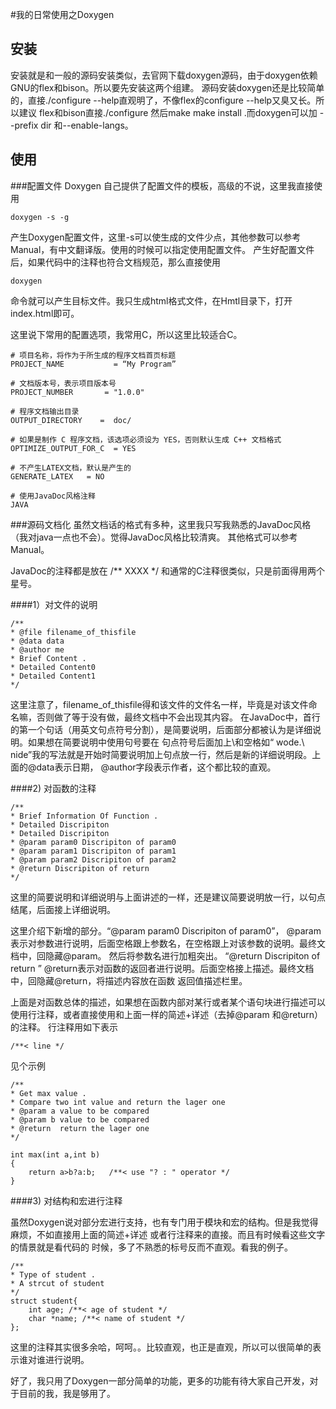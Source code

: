 #我的日常使用之Doxygen
## 安装
安装就是和一般的源码安装类似，去官网下载doxygen源码，由于doxygen依赖GNU的flex和bison。所以要先安装这两个组建。
源码安装doxygen还是比较简单的，直接./configure --help直观明了，不像flex的configure --help又臭又长。所以建议
flex和bison直接./configure 然后make make install .而doxygen可以加
--prefix dir 和--enable-langs。
## 使用
###配置文件
Doxygen 自己提供了配置文件的模板，高级的不说，这里我直接使用

    doxygen -s -g
    
产生Doxygen配置文件，这里-s可以使生成的文件少点，其他参数可以参考Manual，有中文翻译版。使用的时候可以指定使用配置文件。
产生好配置文件后，如果代码中的注释也符合文档规范，那么直接使用

    doxygen
    
命令就可以产生目标文件。我只生成html格式文件，在Hmtl目录下，打开index.html即可。

这里说下常用的配置选项，我常用C，所以这里比较适合C。

    # 项目名称，将作为于所生成的程序文档首页标题
    PROJECT_NAME           = “My Program”

    # 文档版本号，表示项目版本号
    PROJECT_NUMBER       = "1.0.0"

    # 程序文档输出目录
    OUTPUT_DIRECTORY    =  doc/

    # 如果是制作 C 程序文档，该选项必须设为 YES，否则默认生成 C++ 文档格式
    OPTIMIZE_OUTPUT_FOR_C  = YES

    # 不产生LATEX文档，默认是产生的
    GENERATE_LATEX   = NO    
    
    # 使用JavaDoc风格注释
    JAVA
    
###源码文档化
虽然文档话的格式有多种，这里我只写我熟悉的JavaDoc风格（我对java一点也不会）。觉得JavaDoc风格比较清爽。
其他格式可以参考Manual。

JavaDoc的注释都是放在 /**   XXXX  */ 和通常的C注释很类似，只是前面得用两个星号。

####1）对文件的说明

    /**
    * @file filename_of_thisfile
    * @data data
    * @author me
    * Brief Content .
    * Detailed Content0
    * Detailed Content1
    */
    
这里注意了，filename_of_thisfile得和该文件的文件名一样，毕竟是对该文件命名嘛，否则做了等于没有做，最终文档中不会出现其内容。
在JavaDoc中，首行的第一个句话（用英文句点符号分割），是简要说明，后面部分都被认为是详细说明。如果想在简要说明中使用句号要在
句点符号后面加上\和空格如“ wode.\ nide”我的写法就是开始时简要说明加上句点放一行，然后是新的详细说明段。上面的@data表示日期，
@author字段表示作者，这个都比较的直观。

####2) 对函数的注释

    /**
    * Brief Information Of Function .
    * Detailed Discripiton
    * Detailed Discripiton
    * @param param0 Discripiton of param0
    * @param param1 Discripiton of param1
    * @param param2 Discripiton of param2
    * @return Discripiton of return 
    */
    
这里的简要说明和详细说明与上面讲述的一样，还是建议简要说明放一行，以句点结尾，后面接上详细说明。

这里介绍下新增的部分。“@param param0 Discripiton of param0”， @param表示对参数进行说明，后面空格跟上参数名，在空格跟上对该参数的说明。最终文档中，回隐藏@param。
然后将参数名进行加粗突出。 “@return Discripiton of return ” @return表示对函数的返回者进行说明。后面空格接上描述。最终文档中，回隐藏@return，将描述内容放在函数
返回值描述栏里。

上面是对函数总体的描述，如果想在函数内部对某行或者某个语句块进行描述可以使用行注释，或者直接使用和上面一样的简述+详述（去掉@param 和@return）的注释。
行注释用如下表示
    
    /**< line */
    
见个示例
    
    /**
    * Get max value .
    * Compare two int value and return the lager one
    * @param a value to be compared
    * @param b value to be compared
    * @return  return the lager one 
    */
    
    int max(int a,int b)
    {
        return a>b?a:b;   /**< use "? : " operator */
    }
 
 ####3) 对结构和宏进行注释
 
 虽然Doxygen说对部分宏进行支持，也有专门用于模块和宏的结构。但是我觉得麻烦，不如直接用上面的简述+详述 或者行注释来的直接。而且有时候看这些文字的情景就是看代码的
 时候，多了不熟悉的标号反而不直观。看我的例子。
 
    /** 
    * Type of student .
    * A strcut of student 
    */
    struct student{
        int age; /**< age of student */
        char *name; /**< name of student */
    };
    
这里的注释其实很多余哈，呵呵。。比较直观，也正是直观，所以可以很简单的表示谁对谁进行说明。

好了，我只用了Doxygen一部分简单的功能，更多的功能有待大家自己开发，对于目前的我，我是够用了。
    